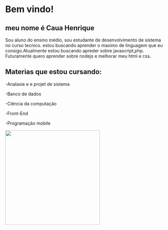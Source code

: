 # Bem vindo! 
## meu nome é Caua Henrique 
Sou aluno do ensino médio, sou estudante de desenvolvimento de sistema no curso tecnico.
estou buscando aprender o maximo de linguagem que eu consigo.Atualmente estou buscando apreder sobre javascript,php. Futuramente quero aprender sobre nodejs e melhorar meu html e css.
## Materias que estou cursando:
-Analasie e e projet de sistema

-Banco de dados

-Ciência da computação

-Front-End 

-Programação mobile


<img heigth="50px" src="https://github.com/henriquechd1234/henriquechd1234/assets/159437428/445feb5f-d6ec-4d16-869c-5bed536a425d" width="300px">
